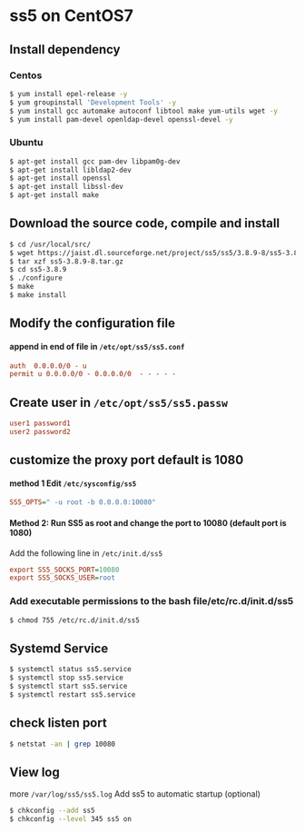 # ss5 on CentOS7 

## Install dependency

### Centos

```bash
$ yum install epel-release -y
$ yum groupinstall 'Development Tools' -y
$ yum install gcc automake autoconf libtool make yum-utils wget -y
$ yum install pam-devel openldap-devel openssl-devel -y
```

### Ubuntu

```bash
$ apt-get install gcc pam-dev libpam0g-dev
$ apt-get install libldap2-dev
$ apt-get install openssl
$ apt-get install libssl-dev
$ apt-get install make
```



## Download the source code, compile and install

```bash
$ cd /usr/local/src/
$ wget https://jaist.dl.sourceforge.net/project/ss5/ss5/3.8.9-8/ss5-3.8.9-8.tar.gz
$ tar xzf ss5-3.8.9-8.tar.gz
$ cd ss5-3.8.9
$ ./configure
$ make
$ make install
```



## Modify the configuration file

#### append in end of file in `/etc/opt/ss5/ss5.conf`

```ini
auth  0.0.0.0/0 - u
permit u 0.0.0.0/0 - 0.0.0.0/0  - - - - -
```



## Create user  in `/etc/opt/ss5/ss5.passw`

```ini
user1 password1
user2 password2
```



## customize the proxy port default is 1080

#### method 1 **Edit `/etc/sysconfig/ss5`** 

```ini
SS5_OPTS=" -u root -b 0.0.0.0:10080"
```

#### Method 2: Run SS5 as root and change the port to 10080 (default port is 1080)

Add the following line in `/etc/init.d/ss5`

```ini
export SS5_SOCKS_PORT=10080
export SS5_SOCKS_USER=root
```

### Add executable permissions to the bash file/etc/rc.d/init.d/ss5

```bash
$ chmod 755 /etc/rc.d/init.d/ss5
```

## Systemd Service

```bash
$ systemctl status ss5.service
$ systemctl stop ss5.service
$ systemctl start ss5.service
$ systemctl restart ss5.service
```

## check listen port

```bash
$ netstat -an | grep 10080
```

## View log

more 	`/var/log/ss5/ss5.log`	 Add ss5 to automatic startup (optional)

```bash
$ chkconfig --add ss5
$ chkconfig --level 345 ss5 on
```
